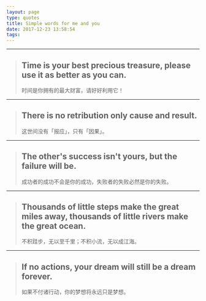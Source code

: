 ```yaml
---
layout: page
type: quotes
title: Simple words for me and you
date: 2017-12-23 13:58:54
tags:
---
```


--------------------------------
> ## Time is your best precious treasure, please use it as better as you can.
> 时间是你拥有的最大财富，请好好利用它！

--------------------------------
> ## There is no retribution only cause and result.
> 这世间没有「报应」，只有「因果」。

--------------------------------
> ## The other's success isn't yours, but the failure will be.
> 成功者的成功不会是你的成功，失败者的失败必然是你的失败。

--------------------------------
> ## Thousands of little steps make the great miles away, thousands of little rivers make the great ocean.
> 不积跬步，无以至千里；不积小流，无以成江海。

--------------------------------
> ## If no actions, your dream will still be a dream forever.
> 如果不付诸行动，你的梦想将永远只是梦想。
